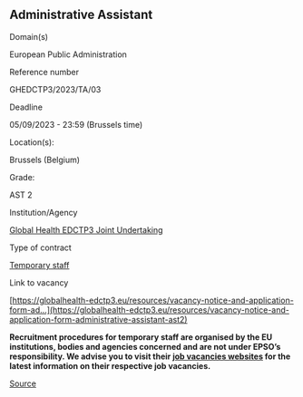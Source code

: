 Administrative Assistant
------------------------

Domain(s)

European Public Administration

Reference number

GHEDCTP3/2023/TA/03

Deadline

05/09/2023 - 23:59 (Brussels time)

Location(s): 

Brussels (Belgium)

  

Grade: 

AST 2

  

Institution/Agency

[Global Health EDCTP3 Joint Undertaking](/en/institutions/global-health-edctp3-joint-undertaking)

Type of contract

[Temporary staff](/staff-categories#tab-Temporary%20staff)

Link to vacancy

[https://globalhealth-edctp3.eu/resources/vacancy-notice-and-application-form-ad…](https://globalhealth-edctp3.eu/resources/vacancy-notice-and-application-form-administrative-assistant-ast2)

**Recruitment procedures for temporary staff are organised by the EU institutions, bodies and agencies concerned and are not under EPSO’s responsibility. We advise you to visit their [job vacancies websites](https://european-union.europa.eu/institutions-law-budget/institutions-and-bodies/search-all-eu-institutions-and-bodies) for the latest information on their respective job vacancies.**

[Source](https://epso.europa.eu/en/job-opportunities/administrative-assistant/ghedctp3-2023-ta-03)